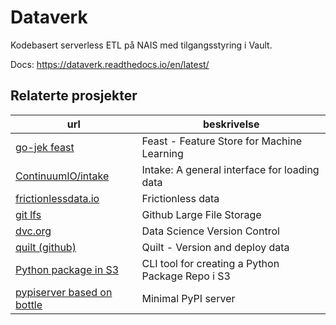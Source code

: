 # Dataverk 

Kodebasert serverless ETL på NAIS med tilgangsstyring i Vault.

Docs: https://dataverk.readthedocs.io/en/latest/


## Relaterte  prosjekter

url | beskrivelse
----| -----------
[go-jek feast](https://github.com/gojek/feast/) | Feast - Feature Store for Machine Learning
[ContinuumIO/intake](https://github.com/ContinuumIO/intake/) | Intake: A general interface for loading data
[frictionlessdata.io](https://frictionlessdata.io/) | Frictionless data
[git lfs](https://git-lfs.github.com/) | Github Large File Storage
[dvc.org](https://dvc.org) | Data Science Version Control 
[quilt (github)](https://github.com/quiltdata) | Quilt - Version and deploy data
[Python package in S3](https://github.com/novemberfiveco/s3pypi) | CLI tool for creating a Python Package Repo i S3
[pypiserver based on bottle](https://github.com/pypiserver/pypiserver) | Minimal PyPI server
